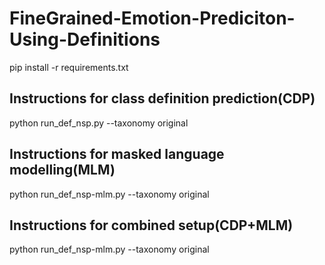 # FineGrained-Emotion-Prediciton-Using-Definitions

pip install -r requirements.txt

## Instructions for class definition prediction(CDP)<br/>
python run_def_nsp.py --taxonomy original

## Instructions for masked language modelling(MLM)<br/>
python run_def_nsp-mlm.py --taxonomy original

## Instructions for combined setup(CDP+MLM)<br/>
python run_def_nsp-mlm.py --taxonomy original
